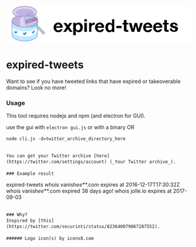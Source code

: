![expired-tweets](expired-tweets.png)


# expired-tweets
Want to see if you have tweeted links that have expired or takeoverable domains? Look no more!

### Usage
This tool requires nodejs and npm (and electron for GUI).

use the gui with `electron gui.js` or with a binary
OR
```
node cli.js -d=twitter_archive_directory_here
```
```

You can get your Twitter archive [here](https://twitter.com/settings/account) (_Your Twitter archive_).

### Example result
```
expired-tweets
whois vanish*ee***.com expires at 2016-12-17T17:30:32Z
whois vanish*ee***.com expired 38 days ago!
whois jolle.io expires at 2017-09-03
```

### Why?
Inspired by [this](https://twitter.com/securinti/status/823640079067287552).

###### Logo icon(s) by icons8.com